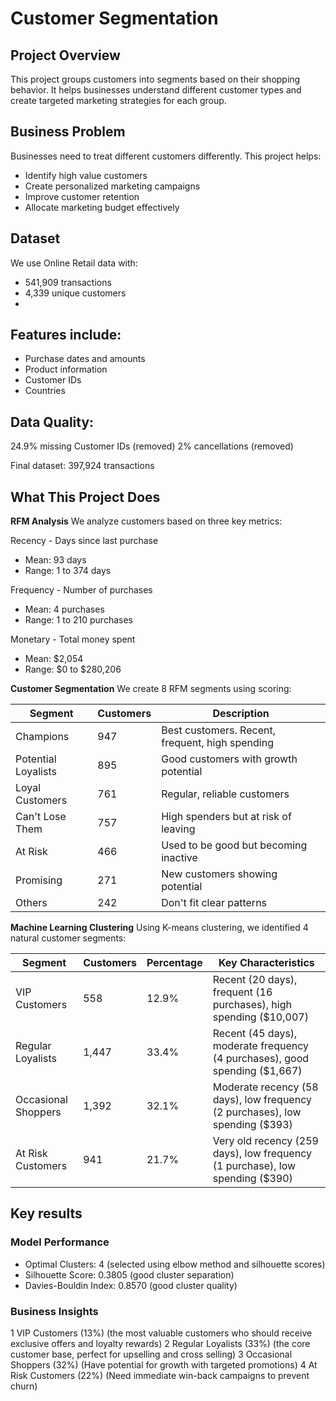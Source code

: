 # Customer Segmentation

## Project Overview
This project groups customers into segments based on their shopping behavior. It helps businesses understand different customer types and create targeted marketing strategies for each group.

## Business Problem
Businesses need to treat different customers differently. This project helps:
* Identify high value customers
* Create personalized marketing campaigns
* Improve customer retention
* Allocate marketing budget effectively

## Dataset
We use Online Retail data with:
* 541,909 transactions
* 4,339 unique customers
* 
## Features include:
* Purchase dates and amounts
* Product information
* Customer IDs
* Countries

## Data Quality:
24.9% missing Customer IDs (removed)
2% cancellations (removed)

Final dataset: 397,924 transactions

## What This Project Does
**RFM Analysis**
We analyze customers based on three key metrics:

Recency - Days since last purchase
* Mean: 93 days
* Range: 1 to 374 days

Frequency - Number of purchases
* Mean: 4 purchases
* Range: 1 to 210 purchases

Monetary - Total money spent
* Mean: $2,054
* Range: $0 to $280,206

**Customer Segmentation**
We create 8 RFM segments using scoring:

| Segment	| Customers	| Description | 
|---------|-----------|-------------|
| Champions	| 947	| Best customers. Recent, frequent, high spending | 
| Potential Loyalists	| 895	| Good customers with growth potential | 
| Loyal Customers	| 761	| Regular, reliable customers | 
| Can't Lose Them	| 757	| High spenders but at risk of leaving |
| At Risk	| 466	| Used to be good but becoming inactive |
| Promising	| 271	| New customers showing potential |
| Others	| 242	| Don't fit clear patterns |



**Machine Learning Clustering**
Using K-means clustering, we identified 4 natural customer segments:

| Segment | Customers | Percentage | Key Characteristics |
|---------|-----------|------------|-------------------|
| VIP Customers | 558 | 12.9% | Recent (20 days), frequent (16 purchases), high spending ($10,007) |
| Regular Loyalists | 1,447 | 33.4% | Recent (45 days), moderate frequency (4 purchases), good spending ($1,667) |
| Occasional Shoppers | 1,392 | 32.1% | Moderate recency (58 days), low frequency (2 purchases), low spending ($393) |
| At Risk Customers | 941 | 21.7% | Very old recency (259 days), low frequency (1 purchase), low spending ($390) |


## Key results

### Model Performance
* Optimal Clusters: 4 (selected using elbow method and silhouette scores)
* Silhouette Score: 0.3805 (good cluster separation)
* Davies-Bouldin Index: 0.8570 (good cluster quality)

### Business Insights
1 VIP Customers (13%) (the most valuable customers who should receive exclusive offers and loyalty rewards)
2 Regular Loyalists (33%) (the core customer base, perfect for upselling and cross selling)
3 Occasional Shoppers (32%) (Have potential for growth with targeted promotions)
4 At Risk Customers (22%) (Need immediate win-back campaigns to prevent churn)  
